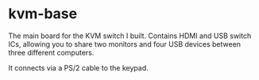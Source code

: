# kvm-base
The main board for the KVM switch I built. Contains HDMI and USB switch ICs, allowing you to share two monitors and four USB devices between three different computers.

It connects via a PS/2 cable to the keypad.